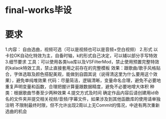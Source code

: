 # final-works毕设
# 要求
1.内容：
  自由选曲，视频可选（可以是视频也可以是音频+空白视频）
2.形式
  以卡拉OK自动化特效为主，自备时轴，k的形式自己决定，可以辅以部分手写特效
3.细节要求
  工具：可以使用各类lua库以及VSFilterMod，禁止使用预置完整特效的kalaok特效工具，禁止直接套用之前存在的完整模板
  效果：跟歌曲/歌手风格贴合，字体选取及颜色搭配美观，能做到自圆其说（说得清这里为什么要用这个效果），避免单纯堆效果
  代码：尽量简洁，逻辑清晰，变量命名合理，避免不必要地重复声明变量和函数，合理把握计算量跟数据精度，避免不必要地增大体积
  种类：根据歌曲节奏至少两种效果
4.提交方式及时间
  确定作品内容后请创建用id命名的文件夹并提交相关视频/音频/字幕文件，如果涉及到其他函数库的使用请单独注明
  不限制最终时限，但不允许出现2周以上无Commit的情况，中途有两次重新选曲的机会
